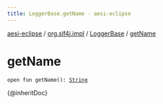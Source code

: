 ```yaml
---
title: LoggerBase.getName - aesi-eclipse
---
```


[aesi-eclipse](../../index.html) / [org.slf4j.impl](../index.html) / [LoggerBase](index.html) / [getName](.)

# getName

`open fun getName(): `[`String`](https://kotlinlang.org/api/latest/jvm/stdlib/kotlin/-string/index.html)

{@inheritDoc}

